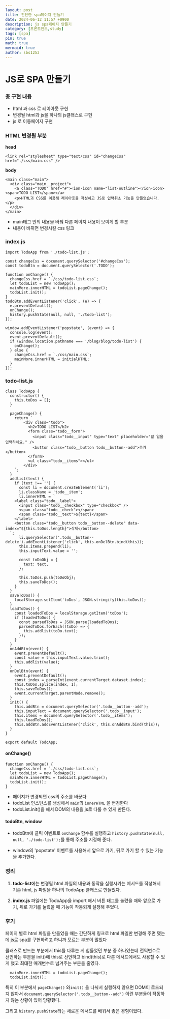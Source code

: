 ```yaml
---
layout: post
title: 간단한 spa페이지 만들기
date: 2024-06-12 11:57 +0900
description: js spa페이지 만들기
category: [프론트엔드,study]
tags: [spa]
pin: true
math: true
mermaid: true
author: sbs1253
---
```

# JS로 SPA 만들기
### 총 구현 내용 
- html 과 css 로 레이아웃 구현
- 변경될 html과 js을 하나의 js클래스로 구현
- js 로 이동페이지 구현

### HTML 변경될 부분 
**head**
```
<link rel="stylesheet" type="text/css" id="changeCss" href="./css/main.css" />
```
**body**
```
<main class="main">
  <div class="main__project">
    <a class="TODO" href="#"><ion-icon name="list-outline"></ion-icon><span>TODO LIST</span></a>
    <p>HTML과 CSS를 이용해 레이아웃을 작성하고 JS로 입력취소 기능을 만들었습니다.</p>
  </div>
</main>
```
- main태그 안의 내용을 바꿔 다른 페이지 내용이 보이게 할 부분
- 내용이 바뀌면 변경시킬 css 링크

### index.js
```
import TodoApp from './todo-list.js';

const changeCss = document.querySelector('#changeCss');
const todoBtn = document.querySelector('.TODO');

function onChange() {
  changeCss.href = `./css/todo-list.css`;
  let todoList = new TodoApp();
  mainMore.innerHTML = todoList.pageChange();
  todoList.init();
}
todoBtn.addEventListener('click', (e) => {
  e.preventDefault();
  onChange();
  history.pushState(null, null, './todo-list');
});

window.addEventListener('popstate', (event) => {
  console.log(event);
  event.preventDefault();
  if (window.location.pathname === '/blog/blog/todo-list') {
    onChange();
  } else {
    changeCss.href = `./css/main.css`;
    mainMore.innerHTML = initialHTML;
  }
});
```
### todo-list.js
```
class TodoApp {
  constructor() {
    this.toDos = [];
  }

  pageChange() {
    return `
        <div class="todo">
          <h2>TODO LIST</h2>
          <form class="todo__form">
            <input class="todo__input" type="text" placeholder="할 일을 입력하세요." />
            <button class="todo__button todo__button--add">추가</button>
          </form>
          <ul class="todo__items"></ul>
        </div>
    `;
  }
  addlist(text) {
    if (text !== '') {
      const li = document.createElement('li');
      li.className = 'todo__item';
      li.innerHTML = `
    <label class="todo__label">
      <input class="todo__checkbox" type="checkbox" />
      <span class="todo__check"></span>
      <span class="todo__text">${text}</span>
    </label>
    <button class="todo__button todo__button--delete" data-index="${this.toDos.length}">삭제</button>
  `;
      li.querySelector('.todo__button--delete').addEventListener('click', this.onDelBtn.bind(this));
      this.items.prepend(li);
      this.inputText.value = '';

      const toDoObj = {
        text: text,
      };

      this.toDos.push(toDoObj);
      this.saveToDos();
    }
  }
  saveToDos() {
    localStorage.setItem('toDos', JSON.stringify(this.toDos));
  }
  loadToDos() {
    const loadedToDos = localStorage.getItem('toDos');
    if (loadedToDos) {
      const parsedToDos = JSON.parse(loadedToDos);
      parsedToDos.forEach((toDo) => {
        this.addlist(toDo.text);
      });
    }
  }
  onAddBtn(event) {
    event.preventDefault();
    const value = this.inputText.value.trim();
    this.addlist(value);
  }
  onDelBtn(event) {
    event.preventDefault();
    const index = parseInt(event.currentTarget.dataset.index);
    this.toDos.splice(index, 1);
    this.saveToDos();
    event.currentTarget.parentNode.remove();
  }
  init() {
    this.addBtn = document.querySelector('.todo__button--add');
    this.inputText = document.querySelector('.todo__input');
    this.items = document.querySelector('.todo__items');
    this.loadToDos();
    this.addBtn.addEventListener('click', this.onAddBtn.bind(this));
  }
}

export default TodoApp;

```
#### onChange()
```
function onChange() {
  changeCss.href = `./css/todo-list.css`;
  let todoList = new TodoApp();
  mainMore.innerHTML = todoList.pageChange();
  todoList.init();
}
```
- 페이지가 변경되면 css의 주소를 바꾼다
- todoList 인스턴스를 생성해서 `main`의 `innerHTML` 을 변경한다
- todoList.init()을 해서 DOM의 내용을 js로 다룰 수 있게 만든다.

#### todoBtn, window
- todoBtn에 클릭 이벤트로 `onChange` 함수를 실행하고 `history.pushState(null, null, './todo-list');`를 통해 주소를 지정해 준다.

- window의 'popstate' 이벤트를 사용해서 앞으로 가기, 뒤로 가기 할 수 있는 기능을 추가한다.

### 정리
1. **todo-list**에는 변경될 html 파일의 내용과 동작을 실행시키는 메서드를 작성해서 기존 html, js 파일을 하나의 TodoApp 클래스로 만들었다.

2. **index.js** 파일에는 TodoApp을 import 해서 버튼 태그를 눌렀을 때와 앞으로 가기, 뒤로 가기를 눌렀을 때 기능이 작동되게 설정해 주었다.

### 후기 
페이지 별로 html 파일을 만들었을 때는 간단하게 링크로 html 파일만 변경해 주면 됐는데 js로 spa를 구현하려고 하니까 모르는 부분이 많았다

클래스로 만드는 부분에서 this를 다루는 게 힘들었던 부분 중 하나였는데 전역변수로 선언하는 부분을 init()에 this로 선언하고 bind(this)로 다른 메서드에서도 사용할 수 있게 했고 최대한 매개변수로 넘겨주는 부분을 줄였다.
```
  mainMore.innerHTML = todoList.pageChange();
  todoList.init();
```
특히 이 부분에서 `pageChange()` 와`init()` 을 나눠서 실행하지 않으면 DOM이 로드되지 않아서 
`document.querySelector('.todo__button--add')`
이런 부분들이 작동하지 않는 상황이 있어 당황했다.

그리고 `history.pushState`라는 새로운 메서드를 배워서 좋은 경험이었다.